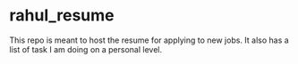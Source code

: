 # rahul_resume
This repo is meant to host the resume for applying to new jobs. It also has a list of task I am doing on a personal level.
